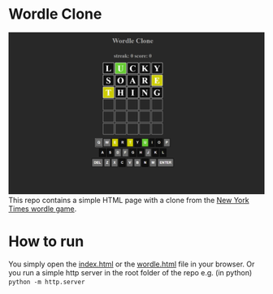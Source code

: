 # Wordle Clone
![wordle game](./img/wordle_game.PNG)
This repo contains a simple HTML page with a clone from the [New York Times wordle game](https://www.nytimes.com/games/wordle/index.html).

# How to run
You simply open the [index.html](./index.html) or the [wordle.html](./wordle.html) file in your browser.
Or you run a simple http server in the root folder of the repo e.g. (in python) `python -m http.server`
